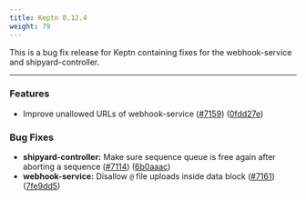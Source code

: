 ```yaml
---
title: Keptn 0.12.4
weight: 79
---
```


This is a bug fix release for Keptn containing fixes for the webhook-service and shipyard-controller.

---

### Features

* Improve unallowed URLs of webhook-service ([#7159](https://github.com/keptn/keptn/issues/7159)) ([0fdd27e](https://github.com/keptn/keptn/commit/0fdd27e2a3be5061db74b785a20c3db2da9aa5df))

### Bug Fixes

* **shipyard-controller:** Make sure sequence queue is free again after aborting a sequence ([#7114](https://github.com/keptn/keptn/issues/7114)) ([6b0aaac](https://github.com/keptn/keptn/commit/6b0aaac01147cc8bfb3bf2b3d0e5a0c079e64b38))
* **webhook-service:** Disallow `@` file uploads inside data block ([#7161](https://github.com/keptn/keptn/issues/7161)) ([7fe9dd5](https://github.com/keptn/keptn/commit/7fe9dd5967c20bfb989e1f09c5f21f75be9897ae))
